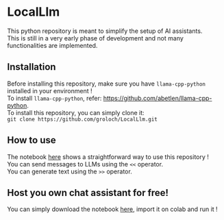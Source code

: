 # LocalLlm #

This python repository is meant to simplify the setup of AI assistants.\
This is still in a very early phase of development and not many functionalities are implemented.

## Installation ## 

Before installing this repository, make sure you have `llama-cpp-python` installed in your environment !\
To install `llama-cpp-python`, refer: https://github.com/abetlen/llama-cpp-python. \
To install this repository, you can simply clone it:\
`git clone https://github.com/groloch/LocalLlm.git`

## How to use ##

The notebook [here]('notebook/local_llm_chat.ipynb) shows a straightforward way to use this repository !\
You can send messages to LLMs using the `<<` operator.\
You can generate text using the `>>` operator.

## Host you own chat assistant for free! ##

You can simply download the notebook [here]('notebook/local_llm_chat.ipynb'), import it on colab and run it !